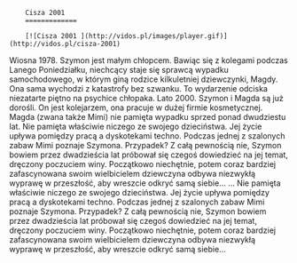 
        Cisza 2001 
        =============
        
        [![Cisza 2001 ](http://vidos.pl/images/player.gif)](http://vidos.pl/cisza-2001)
        
        
 Wiosna 1978. Szymon jest małym chłopcem. Bawiąc się z kolegami podczas Lanego Poniedziałku, niechcący staje się sprawcą wypadku samochodowego, w którym giną rodzice kilkuletniej dziewczynki, Magdy. Ona sama wychodzi z katastrofy bez szwanku. To wydarzenie odciska niezatarte piętno na psychice chłopaka. Lato 2000. Szymon i Magda są już dorośli. On jest kolejarzem, ona pracuje w dużej firmie kosmetycznej. Magda (zwana także Mimi) nie pamięta wypadku sprzed ponad dwudziestu lat. Nie pamięta właściwie niczego ze swojego dzieciństwa. Jej życie upływa pomiędzy pracą a dyskotekami techno. Podczas jednej z szalonych zabaw Mimi poznaje Szymona. Przypadek? Z całą pewnością nie, Szymon bowiem przez dwadzieścia lat próbował się czegoś dowiedzieć na jej temat, dręczony poczuciem winy. Początkowo niechętnie, potem coraz bardziej zafascynowana swoim wielbicielem dziewczyna odbywa niezwykłą wyprawę w przeszłość, aby wreszcie odkryć samą siebie...   ... Nie pamięta właściwie niczego ze swojego dzieciństwa. Jej życie upływa pomiędzy pracą a dyskotekami techno. Podczas jednej z szalonych zabaw Mimi poznaje Szymona. Przypadek? Z całą pewnością nie, Szymon bowiem przez dwadzieścia lat próbował się czegoś dowiedzieć na jej temat, dręczony poczuciem winy. Początkowo niechętnie, potem coraz bardziej zafascynowana swoim wielbicielem dziewczyna odbywa niezwykłą wyprawę w przeszłość, aby wreszcie odkryć samą siebie...
    